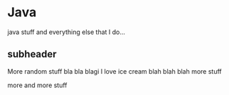 # Java
java stuff and everything else that I do...
## subheader

More random stuff bla bla blagi
I love ice cream blah blah blah
more stuff

more and more stuff
